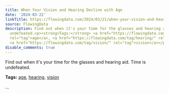 ```yaml
---
title: When Your Vision and Hearing Decline with Age
date: '2024-03-22'
linkTitle: https://flowingdata.com/2024/03/21/when-your-vision-and-hearing-head-downhill-with-age/
source: FlowingData
description: Find out when it's your time for the glasses and hearing aid. Time is
  undefeated.<p><strong>Tags:</strong> <a href="https://flowingdata.com/tag/age/"
  rel="tag">age</a>, <a href="https://flowingdata.com/tag/hearing/" rel="tag">hearing</a>,
  <a href="https://flowingdata.com/tag/vision/" rel="tag">vision</a></p> ...
disable_comments: true
---
```

Find out when it's your time for the glasses and hearing aid. Time is undefeated.<p><strong>Tags:</strong> <a href="https://flowingdata.com/tag/age/" rel="tag">age</a>, <a href="https://flowingdata.com/tag/hearing/" rel="tag">hearing</a>, <a href="https://flowingdata.com/tag/vision/" rel="tag">vision</a></p> ...